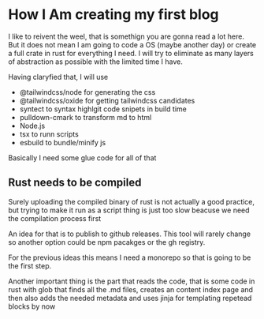 # How I Am creating my first blog

I like to reivent the weel, that is somethign you are gonna read a lot  here.
But it does not mean I am going to code a OS (maybe another day) or create a full
crate in rust for everything I need. I will try to eliminate as many layers of abstraction as 
possible with the limited time I have.

Having claryfied that, I will use

- @tailwindcss/node for generating the css
- @tailwindcss/oxide for getting tailwindcss candidates
- syntect to syntax highlgit code snipets in build time
- pulldown-cmark to transform md to html
- Node.js 
- tsx to runn scripts
- esbuild to bundle/minify js

Basically I need some glue code for all of that

## Rust needs to be compiled
Surely uploading the compiled binary of rust is not actually a good practice, but
trying to make it run as a script thing is just too slow beacuse we need the compilation process first

An idea for that is to publish to github releases. This tool will rarely change so 
another option could be npm pacakges or the gh registry.

For the previous ideas this means I need a monorepo so that is going to be
the first step.

Another important thing is the part that reads the code, that is some
code in rust with glob that finds all the .md files, creates an content index page and then
also adds the needed metadata and uses jinja for templating repetead blocks by now
